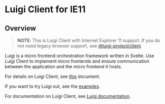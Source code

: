 # Luigi Client for IE11

## Overview

>**NOTE**: This is Luigi Client with Internet Explorer 11 support. If you do not need legacy browser support, see [@luigi-project/client](https://www.npmjs.com/package/@luigi-project/client).

Luigi is a micro frontend orchestration framework written in Svelte. Use Luigi Client to implement micro frontends and ensure communication between the application and the micro frontend it hosts. 

For details on Luigi Client, see [this](https://github.com/SAP/luigi/tree/master/client) document.

If you want to try Luigi out, see the [examples](https://github.com/SAP/luigi/tree/master/core/examples).

For documentation on Luigi Client, see [Luigi documentation](https://docs.luigi-project.io/docs/luigi-client-setup).
